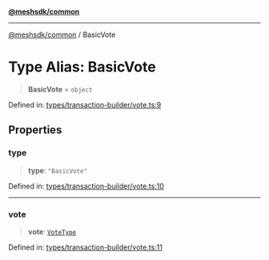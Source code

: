[**@meshsdk/common**](../README.md)

***

[@meshsdk/common](../globals.md) / BasicVote

# Type Alias: BasicVote

> **BasicVote** = `object`

Defined in: [types/transaction-builder/vote.ts:9](https://github.com/MeshJS/mesh/blob/1abde1553cbd7cf2cf4e40197fc0de9e4a7d0f49/packages/mesh-common/src/types/transaction-builder/vote.ts#L9)

## Properties

### type

> **type**: `"BasicVote"`

Defined in: [types/transaction-builder/vote.ts:10](https://github.com/MeshJS/mesh/blob/1abde1553cbd7cf2cf4e40197fc0de9e4a7d0f49/packages/mesh-common/src/types/transaction-builder/vote.ts#L10)

***

### vote

> **vote**: [`VoteType`](VoteType.md)

Defined in: [types/transaction-builder/vote.ts:11](https://github.com/MeshJS/mesh/blob/1abde1553cbd7cf2cf4e40197fc0de9e4a7d0f49/packages/mesh-common/src/types/transaction-builder/vote.ts#L11)
